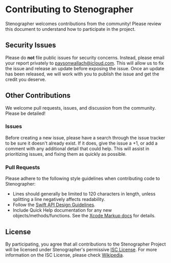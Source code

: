 # Contributing to Stenographer

Stenographer welcomes contributions from the community! Please review this document to understand how to participate in the project.

## Security Issues

Please do **not** file public issues for security concerns. Instead, please email your report privately to <paysonwallach@icloud.com>. This will allow us to fix the issue and release an update before exposing the issue. Once an update has been released, we will work with you to publish the issue and get the credit you deserve.

## Other Contributions

We welcome pull requests, issues, and discussion from the community. Please be detailed!

### Issues

Before creating a new issue, please have a search through the issue tracker to be sure it doesn't already exist. If it does, give the issue a +1, or add a comment with any additional detail that could help. This will assist in prioritizing issues, and fixing them as quickly as possible.

### Pull Requests

Please adhere to the following style guidelines when contributing code to Stenographer:

  - Lines should generally be limited to 120 characters in length, unless splitting a line negatively affects readability.
  - Follow the [Swift API Design Guidelines][API_Guidelines].
  - Include Quick Help documentation for any new objects/methods/functions. See the [Xcode Markup docs][xcode_markup] for details.

## License

By participating, you agree that all contributions to the Stenographer Project will be licensed under Stenographer's permissive [ISC License][SX_License]. For more information on the ISC License, please check [Wikipedia][Wiki_ISC].


[API_Guidelines]: https://swift.org/documentation/api-design-guidelines/
[xcode_markup]: https://developer.apple.com/library/ios/documentation/Xcode/Reference/xcode_markup_formatting_ref/index.html
[SX_License]: https://github.com/stenographer/stenographer/blob/master/LICENSE
[Wiki_ISC]: https://en.wikipedia.org/wiki/ISC_license
